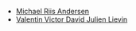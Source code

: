 - [Michael Riis Andersen](https://www.dtu.dk/service/telefonbog/Person?id=69535&cpid=172178&tab=2)
- [Valentin Victor David Julien Lievin](https://www.dtu.dk/service/telefonbog/Person?id=105865&cpid=231345&tab=2)

